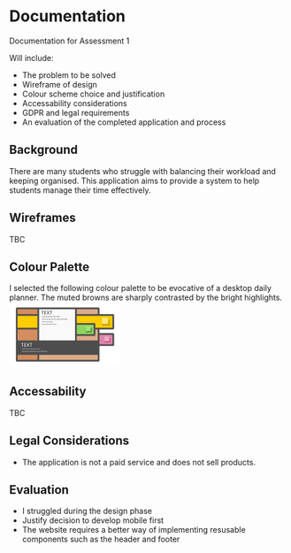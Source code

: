 # Documentation
Documentation for Assessment 1

Will include:
- The problem to be solved
- Wireframe of design
- Colour scheme choice and justification
- Accessability considerations
- GDPR and legal requirements
- An evaluation of the completed application and process

## Background
There are many students who struggle with balancing their workload and keeping organised. This application aims to provide a system to help students manage their time effectively.

## Wireframes
TBC

## Colour Palette
I selected the following colour palette to be evocative of a desktop daily planner. The muted browns are sharply contrasted by the bright highlights.
<img src="images/palette.png" width=40%>

## Accessability
TBC

## Legal Considerations
- The application is not a paid service and does not sell products.

## Evaluation
- I struggled during the design phase
- Justify decision to develop mobile first
- The website requires a better way of implementing resusable components such as the header and footer
